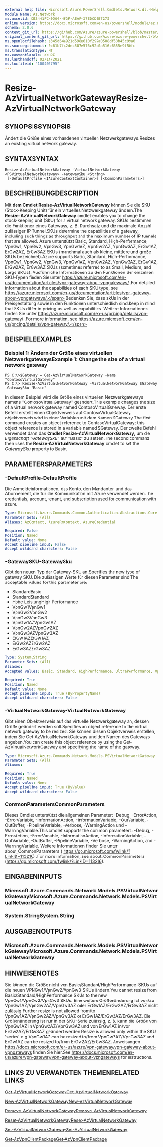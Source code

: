 ```yaml
---
external help file: Microsoft.Azure.PowerShell.Cmdlets.Network.dll-Help.xml
Module Name: Az.Network
ms.assetid: DE2441FC-9504-4F3F-AEAF-37EDCD9B7275
online version: https://docs.microsoft.com/en-us/powershell/module/az.network/resize-azvirtualnetworkgateway
schema: 2.0.0
content_git_url: https://github.com/Azure/azure-powershell/blob/master/src/Network/Network/help/Resize-AzVirtualNetworkGateway.md
original_content_git_url: https://github.com/Azure/azure-powershell/blob/master/src/Network/Network/help/Resize-AzVirtualNetworkGateway.md
ms.openlocfilehash: e345d64a921d598e610f297a0508df58b45c99a6
ms.sourcegitcommit: 0c61b7f42dec507e576c92e0a516c6655e9f50fc
ms.translationtype: MT
ms.contentlocale: de-DE
ms.lasthandoff: 02/14/2021
ms.locfileid: "100402795"
---
```

# <span data-ttu-id="ca4c2-101">Resize-AzVirtualNetworkGateway</span><span class="sxs-lookup"><span data-stu-id="ca4c2-101">Resize-AzVirtualNetworkGateway</span></span>

## <span data-ttu-id="ca4c2-102">SYNOPSIS</span><span class="sxs-lookup"><span data-stu-id="ca4c2-102">SYNOPSIS</span></span>
<span data-ttu-id="ca4c2-103">Ändert die Größe eines vorhandenen virtuellen Netzwerkgateways.</span><span class="sxs-lookup"><span data-stu-id="ca4c2-103">Resizes an existing virtual network gateway.</span></span>

## <span data-ttu-id="ca4c2-104">SYNTAX</span><span class="sxs-lookup"><span data-stu-id="ca4c2-104">SYNTAX</span></span>

```
Resize-AzVirtualNetworkGateway -VirtualNetworkGateway <PSVirtualNetworkGateway> -GatewaySku <String>
 [-DefaultProfile <IAzureContextContainer>] [<CommonParameters>]
```

## <span data-ttu-id="ca4c2-105">BESCHREIBUNG</span><span class="sxs-lookup"><span data-stu-id="ca4c2-105">DESCRIPTION</span></span>
<span data-ttu-id="ca4c2-106">Mit **dem Cmdlet Resize-AzVirtualNetworkGateway** können Sie die SKU (Stock-Keeping Unit) für ein virtuelles Netzwerkgateway ändern.</span><span class="sxs-lookup"><span data-stu-id="ca4c2-106">The **Resize-AzVirtualNetworkGateway** cmdlet enables you to change the stock-keeping unit (SKU) for a virtual network gateway.</span></span>
<span data-ttu-id="ca4c2-107">SKUs bestimmen die Funktionen eines Gateways, z. B. Durchsatz und die maximale Anzahl zulässiger IP-Tunnel.</span><span class="sxs-lookup"><span data-stu-id="ca4c2-107">SKUs determine the capabilities of a gateway, including such things as throughput and the maximum number of IP tunnels that are allowed.</span></span>
<span data-ttu-id="ca4c2-108">Azure unterstützt Basic, Standard, High-Performance, VpnGw1, VpnGw2, VpnGw3, VpnGw1AZ, VpnGw2AZ, VpnGw3AZ, ErGw1AZ, ErGw2AZ, ErGw3AZ SKUs (manchmal auch als kleine, mittlere und große SKUs bezeichnet).</span><span class="sxs-lookup"><span data-stu-id="ca4c2-108">Azure supports Basic, Standard, High-Performance, VpnGw1, VpnGw2, VpnGw3, VpnGw1AZ, VpnGw2AZ, VpnGw3AZ, ErGw1AZ, ErGw2AZ, ErGw3AZ SKUs (sometimes referred to as Small, Medium, and Large SKUs).</span></span>
<span data-ttu-id="ca4c2-109">Ausführliche Informationen zu den Funktionen der einzelnen SKU-Typen finden Sie unter https://azure.microsoft.com/en-us/documentation/articles/vpn-gateway-about-vpngateways/ .</span><span class="sxs-lookup"><span data-stu-id="ca4c2-109">For detailed information about the capabilities of each SKU type, see https://azure.microsoft.com/en-us/documentation/articles/vpn-gateway-about-vpngateways/.</span></span>
<span data-ttu-id="ca4c2-110">Bedenken Sie, dass skUs in der Preisgestaltung sowie in den Funktionen unterschiedlich sind.</span><span class="sxs-lookup"><span data-stu-id="ca4c2-110">Keep in mind that SKUs differ in pricing as well as capabilities.</span></span>
<span data-ttu-id="ca4c2-111">Weitere Informationen finden Sie unter https://azure.microsoft.com/en-us/pricing/details/vpn-gateway/ .</span><span class="sxs-lookup"><span data-stu-id="ca4c2-111">For more information, see https://azure.microsoft.com/en-us/pricing/details/vpn-gateway/.</span></span>

## <span data-ttu-id="ca4c2-112">BEISPIELE</span><span class="sxs-lookup"><span data-stu-id="ca4c2-112">EXAMPLES</span></span>

### <span data-ttu-id="ca4c2-113">Beispiel 1: Ändern der Größe eines virtuellen Netzwerkgateways</span><span class="sxs-lookup"><span data-stu-id="ca4c2-113">Example 1: Change the size of a virtual network gateway</span></span>
```
PS C:\>$Gateway = Get-AzVirtualNetworkGateway -Name "ContosoVirtualGateway"
PS C:\> Resize-AzVirtualNetworkGateway -VirtualNetworkGateway $Gateway -GatewaySku "Basic"
```

<span data-ttu-id="ca4c2-114">In diesem Beispiel wird die Größe eines virtuellen Netzwerkgateways namens "ContosoVirtualGateway" geändert.</span><span class="sxs-lookup"><span data-stu-id="ca4c2-114">This example changes the size of a virtual network gateway named ContosoVirtualGateway.</span></span>
<span data-ttu-id="ca4c2-115">Der erste Befehl erstellt einen Objektverweis auf ContosoVirtualGateway. objektverweis wird in einer Variablen mit dem Namen $Gateway.</span><span class="sxs-lookup"><span data-stu-id="ca4c2-115">The first command creates an object reference to ContosoVirtualGateway; this object reference is stored in a variable named $Gateway.</span></span>
<span data-ttu-id="ca4c2-116">Der zweite Befehl verwendet dann das **Cmdlet Resize-AzVirtualNetworkGateway,** um die *Eigenschaft "GatewaySku"* auf "Basic" zu setzen.</span><span class="sxs-lookup"><span data-stu-id="ca4c2-116">The second command then uses the **Resize-AzVirtualNetworkGateway** cmdlet to set the *GatewaySku* property to Basic.</span></span>

## <span data-ttu-id="ca4c2-117">PARAMETERS</span><span class="sxs-lookup"><span data-stu-id="ca4c2-117">PARAMETERS</span></span>

### <span data-ttu-id="ca4c2-118">-DefaultProfile</span><span class="sxs-lookup"><span data-stu-id="ca4c2-118">-DefaultProfile</span></span>
<span data-ttu-id="ca4c2-119">Die Anmeldeinformationen, das Konto, den Mandanten und das Abonnement, die für die Kommunikation mit Azure verwendet werden.</span><span class="sxs-lookup"><span data-stu-id="ca4c2-119">The credentials, account, tenant, and subscription used for communication with azure.</span></span>

```yaml
Type: Microsoft.Azure.Commands.Common.Authentication.Abstractions.Core.IAzureContextContainer
Parameter Sets: (All)
Aliases: AzContext, AzureRmContext, AzureCredential

Required: False
Position: Named
Default value: None
Accept pipeline input: False
Accept wildcard characters: False
```

### <span data-ttu-id="ca4c2-120">-GatewaySKU</span><span class="sxs-lookup"><span data-stu-id="ca4c2-120">-GatewaySku</span></span>
<span data-ttu-id="ca4c2-121">Gibt den neuen Typ der Gateway-SKU an.</span><span class="sxs-lookup"><span data-stu-id="ca4c2-121">Specifies the new type of gateway SKU.</span></span>
<span data-ttu-id="ca4c2-122">Die zulässigen Werte für diesen Parameter sind:</span><span class="sxs-lookup"><span data-stu-id="ca4c2-122">The acceptable values for this parameter are:</span></span>
- <span data-ttu-id="ca4c2-123">Standard</span><span class="sxs-lookup"><span data-stu-id="ca4c2-123">Basic</span></span>
- <span data-ttu-id="ca4c2-124">Standard</span><span class="sxs-lookup"><span data-stu-id="ca4c2-124">Standard</span></span>
- <span data-ttu-id="ca4c2-125">Hohe Leistung</span><span class="sxs-lookup"><span data-stu-id="ca4c2-125">High Performance</span></span>
- <span data-ttu-id="ca4c2-126">VpnGw1</span><span class="sxs-lookup"><span data-stu-id="ca4c2-126">VpnGw1</span></span>
- <span data-ttu-id="ca4c2-127">VpnGw2</span><span class="sxs-lookup"><span data-stu-id="ca4c2-127">VpnGw2</span></span>
- <span data-ttu-id="ca4c2-128">VpnGw3</span><span class="sxs-lookup"><span data-stu-id="ca4c2-128">VpnGw3</span></span>
- <span data-ttu-id="ca4c2-129">VpnGw1AZ</span><span class="sxs-lookup"><span data-stu-id="ca4c2-129">VpnGw1AZ</span></span> 
- <span data-ttu-id="ca4c2-130">VpnGw2AZ</span><span class="sxs-lookup"><span data-stu-id="ca4c2-130">VpnGw2AZ</span></span> 
- <span data-ttu-id="ca4c2-131">VpnGw3AZ</span><span class="sxs-lookup"><span data-stu-id="ca4c2-131">VpnGw3AZ</span></span> 
- <span data-ttu-id="ca4c2-132">ErGw1AZ</span><span class="sxs-lookup"><span data-stu-id="ca4c2-132">ErGw1AZ</span></span> 
- <span data-ttu-id="ca4c2-133">ErGw2AZ</span><span class="sxs-lookup"><span data-stu-id="ca4c2-133">ErGw2AZ</span></span> 
- <span data-ttu-id="ca4c2-134">ErGw3AZ</span><span class="sxs-lookup"><span data-stu-id="ca4c2-134">ErGw3AZ</span></span> 

```yaml
Type: System.String
Parameter Sets: (All)
Aliases:
Accepted values: Basic, Standard, HighPerformance, UltraPerformance, VpnGw1, VpnGw2, VpnGw3, VpnGw1AZ, VpnGw2AZ, VpnGw3AZ, ErGw1AZ, ErGw2AZ, ErGw3AZ

Required: True
Position: Named
Default value: None
Accept pipeline input: True (ByPropertyName)
Accept wildcard characters: False
```

### <span data-ttu-id="ca4c2-135">-VirtualNetworkGateway</span><span class="sxs-lookup"><span data-stu-id="ca4c2-135">-VirtualNetworkGateway</span></span>
<span data-ttu-id="ca4c2-136">Gibt einen Objektverweis auf das virtuelle Netzwerkgateway an, dessen Größe geändert werden soll.</span><span class="sxs-lookup"><span data-stu-id="ca4c2-136">Specifies an object reference to the virtual network gateway to be resized.</span></span>
<span data-ttu-id="ca4c2-137">Sie können diesen Objektverweis erstellen, indem Sie Get-AzVirtualNetworkGateway und den Namen des Gateways angeben.</span><span class="sxs-lookup"><span data-stu-id="ca4c2-137">You can create this object reference by using the Get-AzVirtualNetworkGateway and specifying the name of the gateway.</span></span>

```yaml
Type: Microsoft.Azure.Commands.Network.Models.PSVirtualNetworkGateway
Parameter Sets: (All)
Aliases:

Required: True
Position: Named
Default value: None
Accept pipeline input: True (ByValue)
Accept wildcard characters: False
```

### <span data-ttu-id="ca4c2-138">CommonParameters</span><span class="sxs-lookup"><span data-stu-id="ca4c2-138">CommonParameters</span></span>
<span data-ttu-id="ca4c2-139">Dieses Cmdlet unterstützt die allgemeinen Parameter: -Debug, -ErrorAction, -ErrorVariable, -InformationAction, -InformationVariable, -OutVariable, -OutBuffer, -PipelineVariable, -Verbose, -WarningAction und -WarningVariable.</span><span class="sxs-lookup"><span data-stu-id="ca4c2-139">This cmdlet supports the common parameters: -Debug, -ErrorAction, -ErrorVariable, -InformationAction, -InformationVariable, -OutVariable, -OutBuffer, -PipelineVariable, -Verbose, -WarningAction, and -WarningVariable.</span></span> <span data-ttu-id="ca4c2-140">Weitere Informationen finden Sie unter about_CommonParameters ( https://go.microsoft.com/fwlink/?LinkID=113216) .</span><span class="sxs-lookup"><span data-stu-id="ca4c2-140">For more information, see about_CommonParameters (https://go.microsoft.com/fwlink/?LinkID=113216).</span></span>

## <span data-ttu-id="ca4c2-141">EINGABEN</span><span class="sxs-lookup"><span data-stu-id="ca4c2-141">INPUTS</span></span>

### <span data-ttu-id="ca4c2-142">Microsoft.Azure.Commands.Network.Models.PSVirtualNetworkGateway</span><span class="sxs-lookup"><span data-stu-id="ca4c2-142">Microsoft.Azure.Commands.Network.Models.PSVirtualNetworkGateway</span></span>

### <span data-ttu-id="ca4c2-143">System.String</span><span class="sxs-lookup"><span data-stu-id="ca4c2-143">System.String</span></span>

## <span data-ttu-id="ca4c2-144">AUSGABEN</span><span class="sxs-lookup"><span data-stu-id="ca4c2-144">OUTPUTS</span></span>

### <span data-ttu-id="ca4c2-145">Microsoft.Azure.Commands.Network.Models.PSVirtualNetworkGateway</span><span class="sxs-lookup"><span data-stu-id="ca4c2-145">Microsoft.Azure.Commands.Network.Models.PSVirtualNetworkGateway</span></span>

## <span data-ttu-id="ca4c2-146">HINWEISE</span><span class="sxs-lookup"><span data-stu-id="ca4c2-146">NOTES</span></span>
<span data-ttu-id="ca4c2-147">Sie können die Größe nicht von Basic/Standard/HighPerformance-SKUs auf die neuen VPNGw1/VpnGw2/VpnGw3-SKUs ändern.</span><span class="sxs-lookup"><span data-stu-id="ca4c2-147">You cannot resize from Basic/Standard/HighPerformance SKUs to the new VpnGw1/VpnGw2/VpnGw3 SKUs.</span></span> <span data-ttu-id="ca4c2-148">Eine weitere Größenänderung ist von/zu VpnGw1AZ/VpnGw2AZ/VpnGw3AZ oder ErGw1AZ/ErGw2AZ/ErGw3AZ nicht zulässig.</span><span class="sxs-lookup"><span data-stu-id="ca4c2-148">Further resize is not allowed from/to VpnGw1AZ/VpnGw2AZ/VpnGw3AZ or ErGw1AZ/ErGw2AZ/ErGw3AZ.</span></span> <span data-ttu-id="ca4c2-149">Die Größenänderung ist nur in der SKU-Serie zulässig, z. B. kann die Größe von VpnGw1AZ in VpnGw2AZ/VpnGw3AZ und von ErGw1AZ in/von ErGw2AZ/ErGw3AZ geändert werden.</span><span class="sxs-lookup"><span data-stu-id="ca4c2-149">Resize is allowed only within the SKU 'series' e.g VpnGw1AZ can be resized to/from VpnGw2AZ/VpnGw3AZ and ErGw1AZ can be resized to/from ErGw2AZ/ErGw3AZ.</span></span> <span data-ttu-id="ca4c2-150">Anweisungen https://docs.microsoft.com/en-us/azure/vpn-gateway/vpn-gateway-about-vpngateways finden Sie hier.</span><span class="sxs-lookup"><span data-stu-id="ca4c2-150">See https://docs.microsoft.com/en-us/azure/vpn-gateway/vpn-gateway-about-vpngateways for instructions.</span></span>

## <span data-ttu-id="ca4c2-151">LINKS ZU VERWANDTEN THEMEN</span><span class="sxs-lookup"><span data-stu-id="ca4c2-151">RELATED LINKS</span></span>

[<span data-ttu-id="ca4c2-152">Get-AzVirtualNetworkGateway</span><span class="sxs-lookup"><span data-stu-id="ca4c2-152">Get-AzVirtualNetworkGateway</span></span>](./Get-AzVirtualNetworkGateway.md)

[<span data-ttu-id="ca4c2-153">New-AzVirtualNetworkGateway</span><span class="sxs-lookup"><span data-stu-id="ca4c2-153">New-AzVirtualNetworkGateway</span></span>](./New-AzVirtualNetworkGateway.md)

[<span data-ttu-id="ca4c2-154">Remove-AzVirtualNetworkGateway</span><span class="sxs-lookup"><span data-stu-id="ca4c2-154">Remove-AzVirtualNetworkGateway</span></span>](./Remove-AzVirtualNetworkGateway.md)

[<span data-ttu-id="ca4c2-155">Reset-AzVirtualNetworkGateway</span><span class="sxs-lookup"><span data-stu-id="ca4c2-155">Reset-AzVirtualNetworkGateway</span></span>](./Reset-AzVirtualNetworkGateway.md)

[<span data-ttu-id="ca4c2-156">Set-AzVirtualNetworkGateway</span><span class="sxs-lookup"><span data-stu-id="ca4c2-156">Set-AzVirtualNetworkGateway</span></span>](./Set-AzVirtualNetworkGateway.md)

[<span data-ttu-id="ca4c2-157">Get-AzVpnClientPackage</span><span class="sxs-lookup"><span data-stu-id="ca4c2-157">Get-AzVpnClientPackage</span></span>](./Get-AzVpnClientPackage.md)

